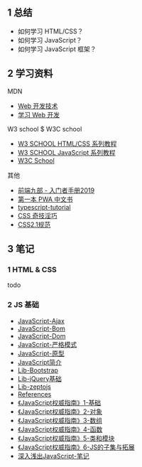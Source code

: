 ## 1 总结

- 如何学习 HTML/CSS？
- 如何学习 JavaScript？
- 如何学习 JavaScript 框架？

## 2 学习资料

MDN

- [Web 开发技术](https://developer.mozilla.org/zh-CN/docs/Web)
- [学习 Web 开发](https://developer.mozilla.org/zh-CN/docs/Learn)

W3 school $ W3C school

- [W3 SCHOOL HTML/CSS 系列教程](http://www.w3school.com.cn/h.asp)
- [W3 SCHOOL JavaScript 系列教程](http://www.w3school.com.cn/b.asp)
- [W3C School](https://www.w3cschool.cn/%20)

其他

- [前端九部 - 入门者手册2019](https://www.yuque.com/fe9/basic)
- [第一本 PWA 中文书](https://github.com/SangKa/PWA-Book-CN)
- [typescript-tutorial](https://github.com/xcatliu/typescript-tutorial)
- [CSS 奇技淫巧](https://github.com/chokcoco/iCSS)
- [CSS2.1规范](http://www.ayqy.net/doc/css2-1/cover.html)

## 3 笔记

### 1 HTML & CSS

todo

### 2 JS 基础

- [JavaScript-Ajax](JavaScript/JavaScript-Ajax.md)
- [JavaScript-Bom](JavaScript/JavaScript-Bom.md)
- [JavaScript-Dom](JavaScript/JavaScript-Dom.md)
- [JavaScript-严格模式](JavaScript/JavaScript-严格模式.md)
- [JavaScript-原型](JavaScript/JavaScript-原型.md)
- [JavaScript简介](JavaScript/JavaScript简介.md)
- [Lib-Bootstrap](JavaScript/Lib-Bootstrap.md)
- [Lib-jQuery基础](JavaScript/Lib-jQuery基础.md)
- [Lib-zeptojs](JavaScript/Lib-zeptojs.md)
- [References](JavaScript/References.md)
- [《JavaScript权威指南》1-基础](JavaScript/《JavaScript权威指南》1-基础.md)
- [《JavaScript权威指南》2-对象](JavaScript/《JavaScript权威指南》2-对象.md)
- [《JavaScript权威指南》3-数组](JavaScript/《JavaScript权威指南》3-数组.md)
- [《JavaScript权威指南》4-函数](JavaScript/《JavaScript权威指南》4-函数.md)
- [《JavaScript权威指南》5-类和模块](JavaScript/《JavaScript权威指南》5-类和模块.md)
- [《JavaScript权威指南》6-JS的子集与拓展](JavaScript/《JavaScript权威指南》6-JS的子集与拓展.md)
- [深入浅出JavaScript-笔记](JavaScript/深入浅出JavaScript-笔记.md)
